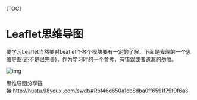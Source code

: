 [TOC]

# Leaflet思维导图

要学习Leaflet当然要对Leaflet个各个模块要有一定的了解，下面是我理的一个思维导图(还不是很完善)，作为学习时的一个参考，有错误或者遗漏的勿喷。

![img](https://pzy-images.oss-cn-hangzhou.aliyuncs.com/img/202110291640912.png)![点击并拖拽以移动](data:image/gif;base64,R0lGODlhAQABAPABAP///wAAACH5BAEKAAAALAAAAAABAAEAAAICRAEAOw==)

 思维导图分享链接:http://huatu.98youxi.com/swdt/#Rbf46d650a1cb8dba0ff6591f79f9f6a3